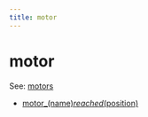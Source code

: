 ```yaml
---
title: motor
---
```


# motor


See: [motors](../config/motors.md)

* [motor_(name)_reached_(position)](motor_motor_reached_position.md)
